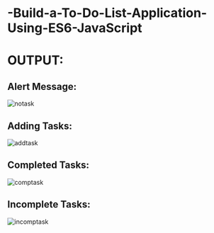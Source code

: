 # -Build-a-To-Do-List-Application-Using-ES6-JavaScript
# OUTPUT:
## Alert Message:
![notask](https://github.com/Kadinsamson/-Build-a-To-Do-List-Application-Using-ES6-JavaScript/assets/94525955/4d9857bc-f66b-430e-9950-3d3d33b7c6b8)

## Adding Tasks:
![addtask](https://github.com/Kadinsamson/-Build-a-To-Do-List-Application-Using-ES6-JavaScript/assets/94525955/1475af42-fb62-41b8-a9d4-ca7a8945db30)

## Completed Tasks:
![comptask](https://github.com/Kadinsamson/-Build-a-To-Do-List-Application-Using-ES6-JavaScript/assets/94525955/409ace7e-7a5a-495c-8076-16073c1aa1ad)

## Incomplete Tasks:
![incomptask](https://github.com/Kadinsamson/-Build-a-To-Do-List-Application-Using-ES6-JavaScript/assets/94525955/0e58fb2e-f045-4867-b8d0-c136d5e1211e)


